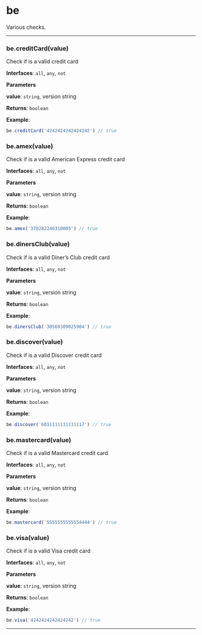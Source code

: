 # be

Various checks.



* * *

### be.creditCard(value) 

Check if is a valid credit card

**Interfaces**: `all`, `any`, `not`

**Parameters**

**value**: `string`, version string

**Returns**: `boolean`

**Example**:
```js
be.creditCard('4242424242424242') // true
```


### be.amex(value) 

Check if is a valid American Express credit card

**Interfaces**: `all`, `any`, `not`

**Parameters**

**value**: `string`, version string

**Returns**: `boolean`

**Example**:
```js
be.amex('378282246310005') // true
```


### be.dinersClub(value) 

Check if is a valid Diner’s Club credit card

**Interfaces**: `all`, `any`, `not`

**Parameters**

**value**: `string`, version string

**Returns**: `boolean`

**Example**:
```js
be.dinersClub('30569309025904') // true
```


### be.discover(value) 

Check if is a valid Discover credit card

**Interfaces**: `all`, `any`, `not`

**Parameters**

**value**: `string`, version string

**Returns**: `boolean`

**Example**:
```js
be.discover('6011111111111117') // true
```


### be.mastercard(value) 

Check if is a valid Mastercard credit card

**Interfaces**: `all`, `any`, `not`

**Parameters**

**value**: `string`, version string

**Returns**: `boolean`

**Example**:
```js
be.mastercard('5555555555554444') // true
```


### be.visa(value) 

Check if is a valid Visa credit card

**Interfaces**: `all`, `any`, `not`

**Parameters**

**value**: `string`, version string

**Returns**: `boolean`

**Example**:
```js
be.visa('4242424242424242') // true
```



* * *










